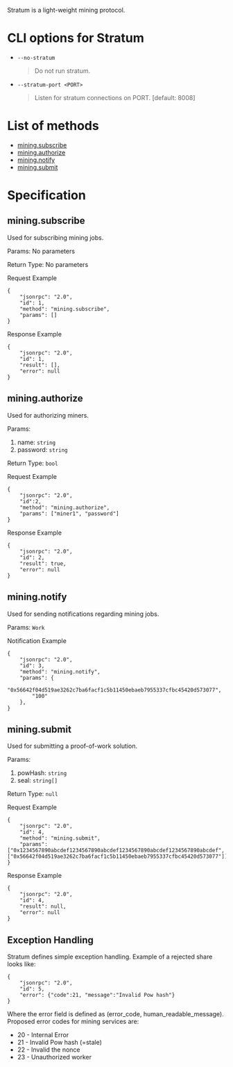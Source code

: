 Stratum is a light-weight mining protocol.

# CLI options for Stratum

 * `--no-stratum`
   > Do not run stratum.
 * `--stratum-port <PORT>`
   > Listen for stratum connections on PORT. [default: 8008]

# List of methods

 * [mining.subscribe](#mining.subscribe)
 * [mining.authorize](#mining.authorize)
 * [mining.notify](#mining.notify)
 * [mining.submit](#mining.submit)

# Specification

## mining.subscribe

Used for subscribing mining jobs.

Params: No parameters

Return Type: No parameters

Request Example
```
{
    "jsonrpc": "2.0",
    "id": 1,
    "method": "mining.subscribe",
    "params": []
}
```

Response Example
```
{
    "jsonrpc": "2.0",
    "id": 1,
    "result": [],
    "error": null
}
```

## mining.authorize

Used for authorizing miners.

Params:
 1. name: `string`
 2. password: `string`

Return Type: `bool`

Request Example
```
{
    "jsonrpc": "2.0",
    "id":2,
    "method": "mining.authorize",
    "params": ["miner1", "password"]
}
```

Response Example
```
{
    "jsonrpc": "2.0",
    "id": 2,
    "result": true,
    "error": null
}
```

## mining.notify

Used for sending notifications regarding mining jobs.

Params: `Work`

Notification Example
```
{
    "jsonrpc": "2.0",
    "id": 3,
    "method": "mining.notify",
    "params": {
        "0x56642f04d519ae3262c7ba6facf1c5b11450ebaeb7955337cfbc45420d573077",
        "100"
    },
}
```

## mining.submit

Used for submitting a proof-of-work solution.

Params:
 1. powHash: `string`
 2. seal: `string[]`

Return Type: `null`

Request Example
```
{
    "jsonrpc": "2.0",
    "id": 4,
    "method": "mining.submit",
    "params": ["0x1234567890abcdef1234567890abcdef1234567890abcdef1234567890abcdef", ["0x56642f04d519ae3262c7ba6facf1c5b11450ebaeb7955337cfbc45420d573077"]],
}
```

Response Example
```
{
    "jsonrpc": "2.0",
    "id": 4,
    "result": null,
    "error": null
}
```

## Exception Handling
Stratum defines simple exception handling. Example of a rejected share looks like:
```
{
    "jsonrpc": "2.0",
    "id": 5,
    "error": {"code":21, "message":"Invalid Pow hash"}
}
```

Where the error field is defined as (error_code, human_readable_message).
Proposed error codes for mining services are:
* 20 - Internal Error
* 21 - Invalid Pow hash (=stale)
* 22 - Invalid the nonce
* 23 - Unauthorized worker
